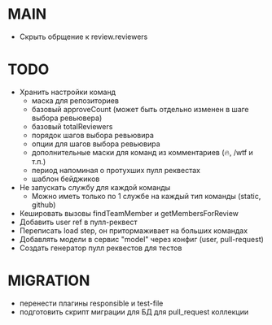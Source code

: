# MAIN
* Скрыть обрщение к review.reviewers

# TODO
* Хранить настройки команд
  - маска для репозиториев
  - базовый approveCount (может быть отдельно изменен в шаге выбора ревьювера)
  - базовый totalReviewers
  - порядок шагов выбора ревьювира
  - опции для шагов выбора ревьювира
  - дополнительные маски для команд из комментариев (:fire:, /wtf и т.п.)
  - период напоминая о протухших пулл реквестах
  - шаблон бейджиков
* Не запускать службу для каждой команды
  * Можно иметь только по 1 службе на каждый тип команды (static, github)
* Кешировать вызовы findTeamMember и getMembersForReview
* Добавить user ref в пулл-реквест
* Переписать load step, он притормаживает на больших командах
* Добавлять модели в сервис "model" через конфиг (user, pull-request)
* Создать генератор пулл реквестов для тестов

# MIGRATION
* перенести плагины responsible и test-file
* подготовить скрипт миграции для БД для pull_request коллекции
